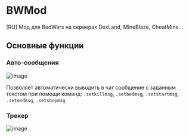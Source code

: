 # BWMod
[RU] Мод для BedWars на серверах DexLand, MineBlaze, CheatMine...

## Основные функции

### Авто-сообщения
![image](https://user-images.githubusercontent.com/119964453/216984265-989348f0-8246-4660-9746-528885206479.png)

Позволяет автоматически выводить в чат сообщение с заданным текстом
при помощи команд: `.setkillmsg`, `.setbedmsg`, `.setstartmsg`, `.setendmsg`, `.setshopmsg`

### Трекер
![image](https://user-images.githubusercontent.com/119964453/216984555-788cd394-0a0e-4443-90e4-36d23318178f.png)


